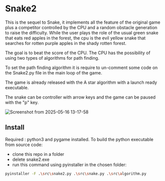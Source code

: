 # Snake2
This is the sequel to Snake, it implements all the feature of the original game plus a competitor controlled by the CPU and a random obstacle generation to raise the difficulty. 
While the user plays the role of the usual green snake that eats red apples in the forest, the cpu is the evil yellow snake that searches for rotten purple apples in the shady rotten forest. 

The goal is to beat the score of the CPU. The CPU has the possibility of using two types of algorithms for path finding.

To set the path finding algorithm it is require to un-comment some code on the Snake2.py file in the main loop of the game.

The game is already released with the A star algorithm with a launch ready executable.

The snake can be controller with arrow keys and the game can be paused with the "p" key.

![Screenshot from 2025-05-16 13-17-58](https://github.com/user-attachments/assets/6f6c30ab-5e04-4e4c-bf3b-dca0141aaf0b)

## Install
Required : python3 and pygame installed.
To build the python executable from source code: 
- clone this repo in a folder
- delete snake2.exe
- run this command using pyinstaller in the chosen folder:
```bash
pyinstaller -F .\src\snake2.py .\src\snake.py .\src\algorithm.py
```
